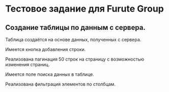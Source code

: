 # Тестовое задание для Furute Group

## Создание таблицы по данным с сервера.

Таблица создаётся на основе данных, полученных с сервера.

Имеется кнопка добавления строки.

Реализована пагинация 50 строк на страницу с возможностью изменения страниц.

Имеется поле поиска данных в таблице.

Реализована фильтрация элементов по столбцам.